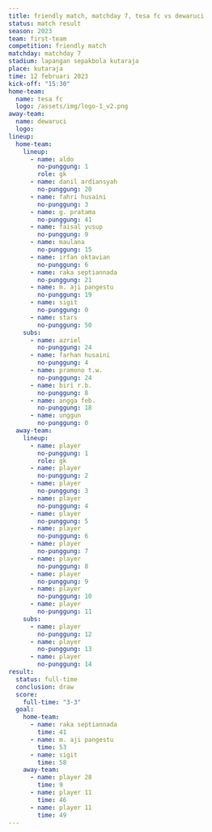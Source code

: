 ```yaml
---
title: friendly match, matchday 7, tesa fc vs dewaruci
status: match result
season: 2023
team: first-team
competition: friendly match
matchday: matchday 7
stadium: lapangan sepakbola kutaraja
place: kutaraja
time: 12 februari 2023
kick-off: "15:30"
home-team:
  name: tesa fc
  logo: /assets/img/logo-1_v2.png
away-team:
  name: dewaruci
  logo: 
lineup:
  home-team:
    lineup:
      - name: aldo
        no-punggung: 1
        role: gk
      - name: danil ardiansyah
        no-punggung: 20
      - name: fahri husaini
        no-punggung: 3
      - name: g. pratama
        no-punggung: 41
      - name: faisal yusup
        no-punggung: 9
      - name: maulana
        no-punggung: 15
      - name: irfan oktavian
        no-punggung: 6
      - name: raka septiannada
        no-punggung: 21
      - name: m. aji pangestu
        no-punggung: 19
      - name: sigit
        no-punggung: 0
      - name: stars
        no-punggung: 50
    subs:
      - name: azriel
        no-punggung: 24
      - name: farhan husaini
        no-punggung: 4
      - name: pramono t.w.
        no-punggung: 24
      - name: biri r.b.
        no-punggung: 8
      - name: angga feb.
        no-punggung: 18
      - name: unggun
        no-punggung: 0
  away-team:
    lineup:
      - name: player
        no-punggung: 1
        role: gk
      - name: player
        no-punggung: 2
      - name: player
        no-punggung: 3
      - name: player
        no-punggung: 4
      - name: player
        no-punggung: 5
      - name: player
        no-punggung: 6
      - name: player
        no-punggung: 7
      - name: player
        no-punggung: 8
      - name: player
        no-punggung: 9
      - name: player
        no-punggung: 10
      - name: player
        no-punggung: 11
    subs:
      - name: player
        no-punggung: 12
      - name: player
        no-punggung: 13
      - name: player
        no-punggung: 14
result:
  status: full-time
  conclusion: draw
  score:
    full-time: "3-3"
  goal:
    home-team:
      - name: raka septiannada
        time: 41
      - name: m. aji pangestu
        time: 53
      - name: sigit
        time: 58
    away-team:
      - name: player 28
        time: 9
      - name: player 11
        time: 46
      - name: player 11
        time: 49
---
```

